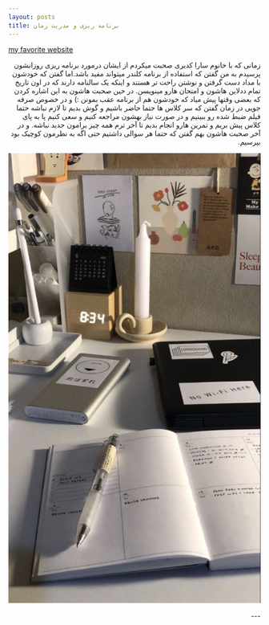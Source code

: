 ```yaml
---
layout: posts
title: برنامه ریزی و مدریت زمان
---
```




[my favorite website](http://www.pinterest.com)

<div dir="rtl">زمانی که با خانوم سارا کدیری صحبت میکردم از ایشان درمورد برنامه ریزی روزانشون پرسیدم به من گفتن که استفاده از برنامه کلندر میتواند مفید باشد.اما گفتن که خودشون با مداد دست گرفتن و نوشتن راحت تر هستند و اینکه یک سالنامه دارند که در اون تاریخ تمام ددلاین هاشون و امتحان هارو مینویسن.
در حین صحبت هاشون به این اشاره کردن که بعضی وقتها پیش میاد که خودشون هم از برنامه عقب بمونن :) و در خصوص صرفه جویی در زمان گفتن که سر کلاس ها حتما حاضر باشیم و گوش بدیم تا لازم نباشه حتما فیلم ضبط شده رو ببینیم و در صورت نیاز بهشون مراجعه کنیم و سعی کنیم پا به پای کلاس پیش بریم و تمرین هارو انجام بدیم تا آخر ترم همه چیز برامون جدید نباشه.
و در آخر صحبت هاشون بهم گفتن که حتما هر سوالی داشتیم حتی اگه به نظرمون کوچیک بود بپرسیم.


![alt text](../assets/images/planner.jpg "planner pictur")
<div>
---

